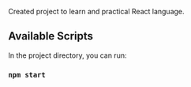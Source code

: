 Created project to learn and practical React language.

## Available Scripts

In the project directory, you can run:

### `npm start`
